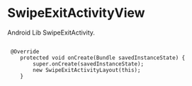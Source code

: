 # SwipeExitActivityView
Android Lib SwipeExitActivity.

<code>
 @Override
    protected void onCreate(Bundle savedInstanceState) {
        super.onCreate(savedInstanceState); 
        new SwipeExitActivityLayout(this);
    }
</code>
